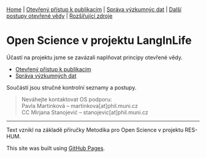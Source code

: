 [Home](/index) | [Otevřený přístup k publikacím](/open-access) | [Správa výzkumnýc dat](/sprava-dat) | [Další postupy otevřené vědy](/dalsi-postupy) | [Rozšiřující zdroje](/zdroje)

# Open Science v projektu LangInLife

Účastí na projektu jsme se zavázali naplňovat principy otevřené vědy.
- [Otevřený přístup k publikacím](/open-access)
- [Správa výzkumných dat](/sprava-dat)

Součástí jsou stručné kontrolní seznamy a postupy.

> Neváhejte kontaktovat OS podporu: <br>
> Pavla Martinková – martinkova[at]phil.muni.cz <br>
> CC Mirjana Stanojević – stanojevic[at]phil.muni.cz

---

Text vznikl na základě příručky Metodika pro Open Science v projektu RES-HUM.

This site was built using [GitHub Pages](https://pages.github.com/).
